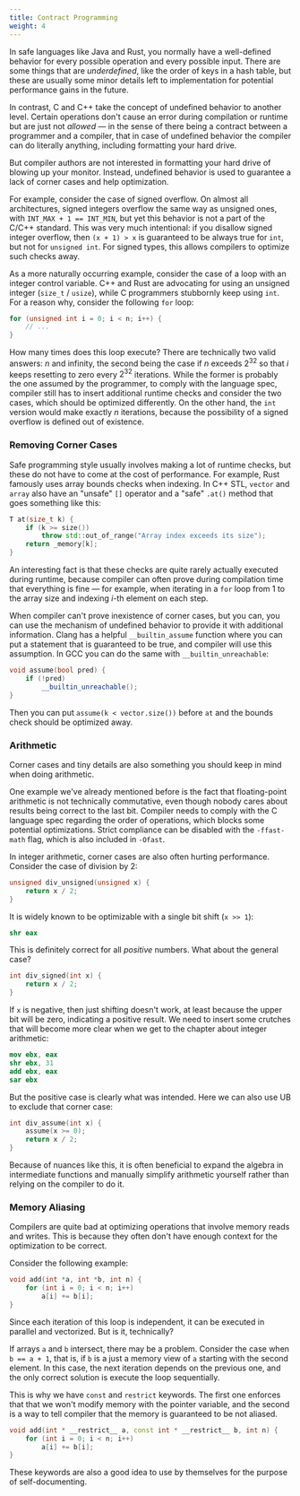 ```yaml
---
title: Contract Programming
weight: 4
---
```


In safe languages like Java and Rust, you normally have a well-defined behavior for every possible operation and every possible input. There are some things that are *underdefined*, like the order of keys in a hash table, but these are usually some minor details left to implementation for potential performance gains in the future.

In contrast, C and C++ take the concept of undefined behavior to another level. Certain operations don't cause an error during compilation or runtime but are just not *allowed* — in the sense of there being a contract between a programmer and a compiler, that in case of undefined behavior the compiler can do literally anything, including formatting your hard drive.

But compiler authors are not interested in formatting your hard drive of blowing up your monitor. Instead, undefined behavior is used to guarantee a lack of corner cases and help optimization.

For example, consider the case of signed overflow. On almost all architectures, signed integers overflow the same way as unsigned ones, with `INT_MAX + 1 == INT_MIN`, but yet this behavior is not a part of the C/C++ standard. This was very much intentional: if you disallow signed integer overflow, then `(x + 1) > x` is guaranteed to be always true for `int`, but not for `unsigned int`. For signed types, this allows compilers to optimize such checks away.

As a more naturally occurring example, consider the case of a loop with an integer control variable. C++ and Rust are advocating for using an unsigned integer (`size_t` / `usize`), while C programmers stubbornly keep using `int`. For a reason why, consider the following `for` loop:

```cpp
for (unsigned int i = 0; i < n; i++) {
    // ...
}
```

How many times does this loop execute? There are technically two valid answers: $n$ and infinity, the second being the case if $n$ exceeds $2^{32}$ so that $i$ keeps resetting to zero every $2^{32}$ iterations. While the former is probably the one assumed by the programmer, to comply with the language spec, compiler still has to insert additional runtime checks and consider the two cases, which should be optimized differently. On the other hand, the `int` version would make exactly $n$ iterations, because the possibility of a signed overflow is defined out of existence.

### Removing Corner Cases

Safe programming style usually involves making a lot of runtime checks, but these do not have to come at the cost of performance. For example, Rust famously uses array bounds checks when indexing. In C++ STL, `vector` and `array` also have an "unsafe" `[]` operator and a "safe" `.at()` method that goes something like this:

```cpp
T at(size_t k) {
    if (k >= size())
        throw std::out_of_range("Array index exceeds its size");
    return _memory[k];
}
```

An interesting fact is that these checks are quite rarely actually executed during runtime, because compiler can often prove during compilation time that everything is fine — for example, when iterating in a `for` loop from 1 to the array size and indexing $i$-th element on each step.

When compiler can't prove inexistence of corner cases, but you can, you can use the mechanism of undefined behavior to provide it with additional information. Clang has a helpful `__builtin_assume` function where you can put a statement that is guaranteed to be true, and compiler will use this assumption. In GCC you can do the same with `__builtin_unreachable`:

```cpp
void assume(bool pred) {
    if (!pred)
        __builtin_unreachable();
}
```

Then you can put `assume(k < vector.size())` before `at` and the bounds check should be optimized away.

### Arithmetic

Corner cases and tiny details are also something you should keep in mind when doing arithmetic. 

One example we've already mentioned before is the fact that floating-point arithmetic is not technically commutative, even though nobody cares about results being correct to the last bit. Compiler needs to comply with the C language spec regarding the order of operations, which blocks some potential optimizations. Strict compliance can be disabled with the `-ffast-math` flag, which is also included in `-Ofast`.

In integer arithmetic, corner cases are also often hurting performance. Consider the case of division by 2:

```cpp
unsigned div_unsigned(unsigned x) {
    return x / 2;
}
```

It is widely known to be optimizable with a single bit shift (`x >> 1`):

```nasm
shr eax
```

This is definitely correct for all *positive* numbers. What about the general case?

```cpp
int div_signed(int x) {
    return x / 2;
}
```

If `x` is negative, then just shifting doesn't work, at least because the upper bit will be zero, indicating a positive result. We need to insert some crutches that will become more clear when we get to the chapter about integer arithmetic:

```nasm
mov ebx, eax
shr ebx, 31
add ebx, eax
sar ebx
```

But the positive case is clearly what was intended. Here we can also use UB to exclude that corner case:

```cpp
int div_assume(int x) {
    assume(x >= 0);
    return x / 2;
}
```

Because of nuances like this, it is often beneficial to expand the algebra in intermediate functions and manually simplify arithmetic yourself rather than relying on the compiler to do it.

### Memory Aliasing

Compilers are quite bad at optimizing operations that involve memory reads and writes. This is because they often don't have enough context for the optimization to be correct.

Consider the following example:

```c++
void add(int *a, int *b, int n) {
    for (int i = 0; i < n; i++)
        a[i] += b[i];
}
```

Since each iteration of this loop is independent, it can be executed in parallel and vectorized. But is it, technically?

If arrays `a` and `b` intersect, there may be a problem. Consider the case when `b == a + 1`, that is, if `b` is a just a memory view of `a` starting with the second element. In this case, the next iteration depends on the previous one, and the only correct solution is execute the loop sequentially.

This is why we have `const` and `restrict` keywords. The first one enforces that that we won't modify memory with the pointer variable, and the second is a way to tell compiler that the memory is guaranteed to be not aliased.

```cpp
void add(int * __restrict__ a, const int * __restrict__ b, int n) {
    for (int i = 0; i < n; i++)
        a[i] += b[i];
}
```

These keywords are also a good idea to use by themselves for the purpose of self-documenting.
